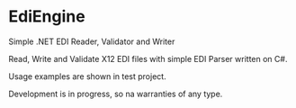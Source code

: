 # EdiEngine
Simple .NET EDI Reader, Validator and  Writer

Read, Write and Validate X12 EDI files with simple EDI Parser written on C#.

Usage examples are shown in test project.

Development is in progress, so na warranties of any type.
